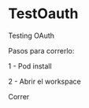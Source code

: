 # TestOauth
Testing OAuth 


Pasos para correrlo:


1 - Pod install

2 - Abrir el workspace

Correr
